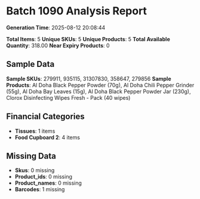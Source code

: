 # Batch 1090 Analysis Report

**Generation Time**: 2025-08-12 20:08:44

**Total Items**: 5
**Unique SKUs**: 5
**Unique Products**: 5
**Total Available Quantity**: 318.00
**Near Expiry Products**: 0

## Sample Data
**Sample SKUs**: 279911, 935115, 31307830, 358647, 279856
**Sample Products**: Al Doha Black Pepper Powder (70g), Al Doha Chili Pepper Grinder (55g), Al Doha Bay Leaves (15g), Al Doha Black Pepper Powder Jar (230g), Clorox Disinfecting Wipes Fresh - Pack (40 wipes)

## Financial Categories
- **Tissues**: 1 items
- **Food Cupboard 2**: 4 items

## Missing Data
- **Skus**: 0 missing
- **Product_ids**: 0 missing
- **Product_names**: 0 missing
- **Barcodes**: 1 missing
